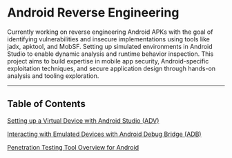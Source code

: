 # Android Reverse Engineering

Currently working on reverse engineering Android APKs with the goal of identifying vulnerabilities and insecure implementations using tools like jadx, apktool, and MobSF. Setting up simulated environments in Android Studio to enable dynamic analysis and runtime behavior inspection. This project aims to build expertise in mobile app security, Android-specific exploitation techniques, and secure application design through hands-on analysis and tooling exploration.

---

## Table of Contents

[Setting up a Virtual Device with Android Studio (ADV)](adv.md)

[Interacting with Emulated Devices with Android Debug Bridge (ADB)](adb.md)

[Penetration Testing Tool Overview for Android](tools.md)
